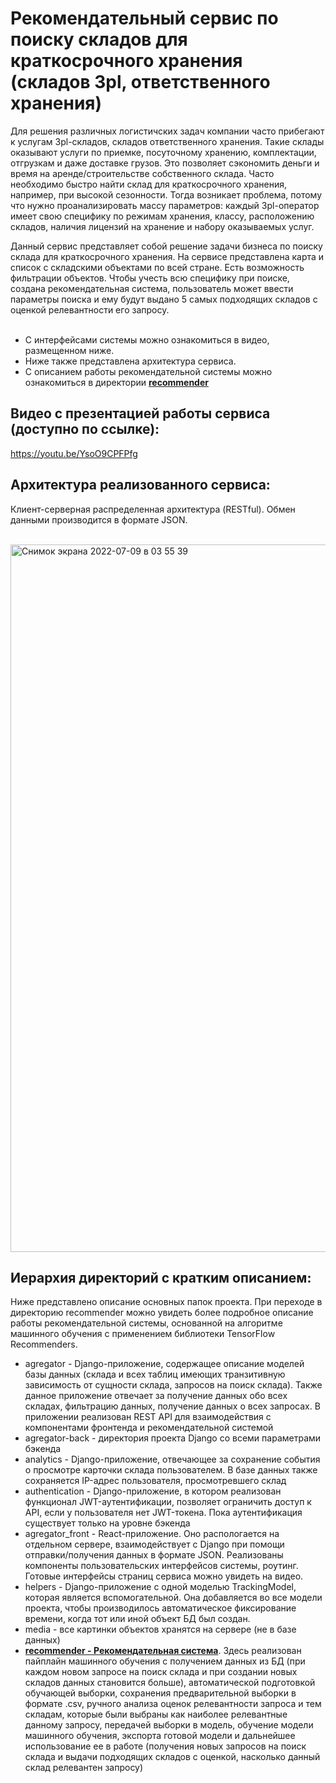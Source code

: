 # Рекомендательный сервис по поиску складов для краткосрочного хранения (складов 3pl, ответственного хранения)

Для решения различных логистичских задач компании часто прибегают к услугам 3pl-складов, складов ответственного хранения. Такие склады оказывают услуги по приемке, посуточному хранению, комплектации, отгрузкам и даже доставке грузов. Это позволяет сэкономить деньги и время на аренде/строительстве собственного склада. Часто необходимо быстро найти склад для краткосрочного хранения, например, при высокой сезонности. Тогда возникает проблема, потому что нужно проанализировать массу параметров: каждый 3pl-оператор имеет свою специфику по режимам хранения, классу, расположению складов, наличия лицензий на хранение и набору оказываемых услуг.

Данный сервис представляет собой решение задачи бизнеса по поиску склада для краткосрочного хранения. На сервисе представлена карта и список с складскими объектами по всей стране. Есть возможность фильтрации объектов. Чтобы учесть всю специфику при поиске, создана рекомендательная система, пользователь может ввести параметры поиска и ему будут выдано 5 самых подходящих складов с оценкой релевантности его запросу. 
<br></br>
* С интерфейсами системы можно ознакомиться в видео, размещенном ниже.
* Ниже также представлена архитектура сервиса.
* С описанием работы рекомендательной системы можно ознакомиться в директории <ins>**recommender**</ins>

## Видео с презентацией работы сервиса (доступно по ссылке):
https://youtu.be/YsoO9CPFPfg

## Архитектура реализованного сервиса:
Клиент-серверная распределенная архитектура (RESTful). Обмен данными производится в формате JSON.
<br></br>

<img width="1132" alt="Снимок экрана 2022-07-09 в 03 55 39" src="https://user-images.githubusercontent.com/27068383/178085629-f17f1091-e61f-4b99-895a-e3e2ef9d33e9.png">


## Иерархия директорий с кратким описанием:
Ниже представлено описание основных папок проекта. При переходе в директорию recommender можно увидеть более подробное описание работы рекомендательной системы, основанной на алгоритме машинного обучения с применением библиотеки TensorFlow Recommenders.

* agregator - Django-приложение, содержащее описание моделей базы данных (склада и всех таблиц имеющих транзитивную зависимость от сущности склада, запросов на поиск склада). Также данное приложение отвечает за получение данных обо всех складах, фильтрацию данных, получение данных о всех запросах. В приложении реализован REST API для взаимодействия с компонентами фронтенда и рекомендательной системой
* agregator-back - директория проекта Django со всеми параметрами бэкенда
* analytics - Django-приложение, отвечающее за сохранение события о просмотре карточки склада пользователем. В базе данных также сохраняется IP-адрес пользователя, просмотревшего склад
* authentication - Django-приложение, в котором реализован функционал JWT-аутентификации, позволяет ограничить доступ к API, если у пользователя нет JWT-токена. Пока аутентификация существует только на уровне бэкенда
* agregator_front - React-приложение. Оно распологается на отдельном сервере, взаимодействует с Django при помощи отправки/получения данных в формате JSON. Реализованы компоненты пользовательских интерфейсов системы, роутинг. Готовые интерфейсы страниц сервиса можно увидеть на видео.
* helpers - Django-приложение с одной моделью TrackingModel, которая является вспомогательной. Она добавляется во все модели проекта, чтобы производилось автоматическое фиксирование времени, когда тот или иной объект БД был создан.
* media - все картинки объектов хранятся на сервере (не в базе данных)
* <ins>**recommender - Рекомендательная система**</ins>. Здесь реализован пайплайн машинного обучения с получением данных из БД (при каждом новом запросе на поиск склада и при создании новых складов данных становится больше), автоматической подготовкой обучающей выборки, сохранения предварительной выборки в формате .csv, ручного анализа оценок релевантности запроса и тем складам, которые были выбраны как наиболее релевантные данному запросу, передачей выборки в модель, обучение модели машинного обучения, экспорта готовой модели и дальнейшее использование ее в работе (получения новых запросов на поиск склада и выдачи подходящих складов с оценкой, насколько данный склад релевантен запросу)
